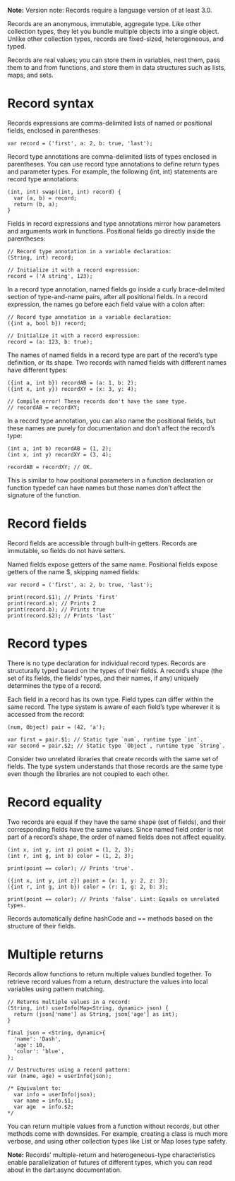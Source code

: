 **Note:**  Version note: Records require a language version of at least 3.0.

Records are an anonymous, immutable, aggregate type. Like other collection types, they let you bundle multiple objects into a single object. Unlike other collection types, records are fixed-sized, heterogeneous, and typed.

Records are real values; you can store them in variables, nest them, pass them to and from functions, and store them in data structures such as lists, maps, and sets.
# Record syntax
Records expressions are comma-delimited lists of named or positional fields, enclosed in parentheses:
```
var record = ('first', a: 2, b: true, 'last');
```
Record type annotations are comma-delimited lists of types enclosed in parentheses. You can use record type annotations to define return types and parameter types. For example, the following (int, int) statements are record type annotations:
```
(int, int) swap((int, int) record) {
  var (a, b) = record;
  return (b, a);
}
```
Fields in record expressions and type annotations mirror how parameters and arguments work in functions. Positional fields go directly inside the parentheses:
```
// Record type annotation in a variable declaration:
(String, int) record;

// Initialize it with a record expression:
record = ('A string', 123);
```
In a record type annotation, named fields go inside a curly brace-delimited section of type-and-name pairs, after all positional fields. In a record expression, the names go before each field value with a colon after:
```
// Record type annotation in a variable declaration:
({int a, bool b}) record;

// Initialize it with a record expression:
record = (a: 123, b: true);
```
The names of named fields in a record type are part of the record’s type definition, or its shape. Two records with named fields with different names have different types:
```
({int a, int b}) recordAB = (a: 1, b: 2);
({int x, int y}) recordXY = (x: 3, y: 4);

// Compile error! These records don't have the same type.
// recordAB = recordXY;
```
In a record type annotation, you can also name the positional fields, but these names are purely for documentation and don’t affect the record’s type:
```
(int a, int b) recordAB = (1, 2);
(int x, int y) recordXY = (3, 4);

recordAB = recordXY; // OK.
```
This is similar to how positional parameters in a function declaration or function typedef can have names but those names don’t affect the signature of the function.
# Record fields
Record fields are accessible through built-in getters. Records are immutable, so fields do not have setters.

Named fields expose getters of the same name. Positional fields expose getters of the name $<position>, skipping named fields:
```
var record = ('first', a: 2, b: true, 'last');

print(record.$1); // Prints 'first'
print(record.a); // Prints 2
print(record.b); // Prints true
print(record.$2); // Prints 'last'
```
# Record types
There is no type declaration for individual record types. Records are structurally typed based on the types of their fields. A record’s shape (the set of its fields, the fields’ types, and their names, if any) uniquely determines the type of a record.

Each field in a record has its own type. Field types can differ within the same record. The type system is aware of each field’s type wherever it is accessed from the record:
```
(num, Object) pair = (42, 'a');

var first = pair.$1; // Static type `num`, runtime type `int`.
var second = pair.$2; // Static type `Object`, runtime type `String`.
```
Consider two unrelated libraries that create records with the same set of fields. The type system understands that those records are the same type even though the libraries are not coupled to each other.
# Record equality
Two records are equal if they have the same shape (set of fields), and their corresponding fields have the same values. Since named field order is not part of a record’s shape, the order of named fields does not affect equality.
```
(int x, int y, int z) point = (1, 2, 3);
(int r, int g, int b) color = (1, 2, 3);

print(point == color); // Prints 'true'.
```
```
({int x, int y, int z}) point = (x: 1, y: 2, z: 3);
({int r, int g, int b}) color = (r: 1, g: 2, b: 3);

print(point == color); // Prints 'false'. Lint: Equals on unrelated types.
```
Records automatically define hashCode and == methods based on the structure of their fields.
# Multiple returns
Records allow functions to return multiple values bundled together. To retrieve record values from a return, destructure the values into local variables using pattern matching.
```
// Returns multiple values in a record:
(String, int) userInfo(Map<String, dynamic> json) {
  return (json['name'] as String, json['age'] as int);
}

final json = <String, dynamic>{
  'name': 'Dash',
  'age': 10,
  'color': 'blue',
};

// Destructures using a record pattern:
var (name, age) = userInfo(json);

/* Equivalent to:
  var info = userInfo(json);
  var name = info.$1;
  var age  = info.$2;
*/
```
You can return multiple values from a function without records, but other methods come with downsides. For example, creating a class is much more verbose, and using other collection types like List or Map loses type safety.

**Note:** Records’ multiple-return and heterogeneous-type characteristics enable parallelization of futures of different types, which you can read about in the dart:async documentation.
